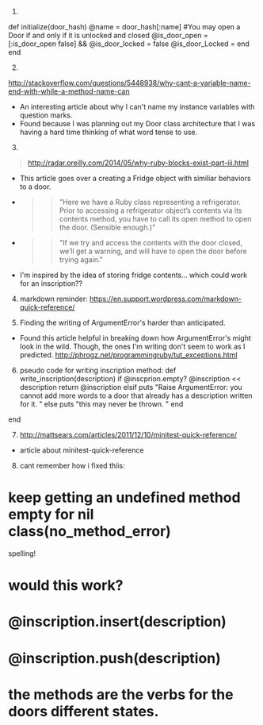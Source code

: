 <!-- notes.md -->


1.
<!-- thought I could build it similarly to the planet_hash. -->

  def initialize(door_hash)
     @name = door_hash[:name]
        #You may open a Door if and only if it is unlocked and closed
     @is_door_open = [:is_door_open false] && @is_door_locked = false
     @is_door_Locked =
   end
 end

2.
http://stackoverflow.com/questions/5448938/why-cant-a-variable-name-end-with-while-a-method-name-can
+ An interesting article about why I can't name my instance variables with question marks.
+ Found because I was planning out my Door class architecture that I was having a hard time
thinking of what word tense to use.

3.
> http://radar.oreilly.com/2014/05/why-ruby-blocks-exist-part-iii.html
+ This article goes over a creating a Fridge object with similiar behaviors to a door.

+ >> "Here we have a Ruby class representing a refrigerator. Prior to accessing a refrigerator object’s contents via its contents method, you have to call its open method to open the door. (Sensible enough.)"

+ >> "If we try and access the contents with the door closed, we’ll get a warning, and will have to open the door before trying again."

+ I'm inspired by the idea of storing fridge contents... which could work for an inscription??




 4. markdown reminder: https://en.support.wordpress.com/markdown-quick-reference/

 5. Finding the writing of ArgumentError's harder than anticipated.
 + Found this article helpful in breaking down how ArgumentError's might look in the wild. Though, the ones I'm writing don't seem to work as I predicted. http://phrogz.net/programmingruby/tut_exceptions.html

6. pseudo code for writing inscription method:
def write_inscription(description)
  if @inscprion.empty?
    @inscription << description
    return @inscription
  elsif
    puts "Raise ArgumentError: you cannot add more words to a door that already has a description written for it. "
  else
    puts "this may never be thrown. "
  end

end


7. http://mattsears.com/articles/2011/12/10/minitest-quick-reference/
+ article about minitest-quick-reference


8. cant remember how i fixed thiis:
  # keep getting an undefined method empty for nil class(no_method_error)

  spelling!


  # would this work?
  # @inscription.insert(description)
  # @inscription.push(description)

  # the methods are the verbs for the doors different states.
